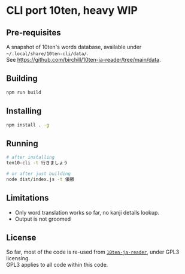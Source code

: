 # CLI port 10ten, heavy WIP

## Pre-requisites

A snapshot of 10ten's words database, available under `~/.local/share/10ten-cli/data/`.  
See https://github.com/birchill/10ten-ja-reader/tree/main/data.

## Building

```sh
npm run build
```

## Installing

```sh
npm install . -g
```

## Running

```sh
# after installing
ten10-cli -t 行きましょう

# or after just building
node dist/index.js -t 優勝
```

## Limitations

* Only word translation works so far, no kanji details lookup.
* Output is not groomed

## License

So far, most of the code is re-used from [`10ten-ja-reader`](https://github.com/birchill/10ten-ja-reader), under GPL3 licensing.  
GPL3 applies to all code within this code.
